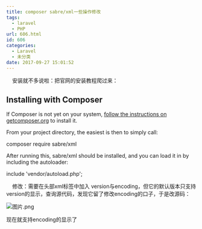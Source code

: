 ```yaml
---
title: composer sabre/xml一些操作修改
tags:
  - laravel
  - PHP
url: 606.html
id: 606
categories:
  - Laravel
  - 未分类
date: 2017-09-27 15:01:52
---
```


    安装就不多说啦：把官网的安装教程爬过来：

Installing with Composer
------------------------

If Composer is not yet on your system, [follow the instructions on getcomposer.org](https://getcomposer.org/doc/00-intro.md#installation-nix) to install it.

From your project directory, the easiest is then to simply call:

composer require sabre/xml

After running this, sabre/xml should be installed, and you can load it in by including the autoloader:

include 'vendor/autoload.php';

    修改：需要在头部xml标签中加入 version与encoding，但它的默认版本只支持version的显示，查询源代码，发现它留了修改encoding的口子，于是改源码：

![图片.png](/ueditor/php/upload/image/20170927/1506495958667328.png "1506495958667328.png")

现在就支持encoding的显示了